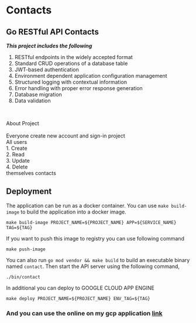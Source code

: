 # Contacts

Go RESTful API Contacts
-------------------------

**_This project includes the following_**
  1. RESTful endpoints in the widely accepted format
  2. Standard CRUD operations of a database table
  3. JWT-based authentication
  4. Environment dependent application configuration management
  5. Structured logging with contextual information
  6. Error handling with proper error response generation
  7. Database migration
  8. Data validation 
 <br>
<p> About Project
<br>
 <br> Everyone create new account and sign-in project
 <br>  All users 
   <br>  1. Create
    <br> 2. Read
 <br>    3. Update
  <br>   4. Delete 
   <br> themselves contacts
 
 </p>
  
## Deployment

The application can be run as a docker container. You can use `make build-image` to build the application 
into a docker image. 

```shell
make build-image PROJECT_NAME=${PROJECT_NAME} APP=${SERVICE_NAME} TAG=${TAG}
```

If you want to push this image to registry you can use following command
```shell
make push-image
```

You can also run `go mod vendor && make build` to build an executable binary named `contact`. Then start the API server using the following
command,

```shell
./bin/contact
```

In additional you can deploy to GOOGLE CLOUD APP ENGINE

```shell
make deploy PROJECT_NAME=${PROJECT_NAME} ENV_TAG=${TAG}
```

### And you can use the online on my gcp application [link](https://contact-list-dot-learn-cloud-0809.uw.r.appspot.com/swagger/index.html)